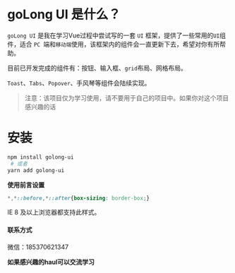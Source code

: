 # goLong UI 是什么？

`goLong UI` 是我在学习Vue过程中尝试写的一套 `UI` 框架，提供了一些常用的`UI`组件，适合 `PC `端和`移动端`使用，该框架内的组件会一直更新下去，希望对你有所帮助。

目前已开发完成的组件有：按钮、输入框、`grid`布局、网格布局。

`Toast`、`Tabs`、`Popover`、手风琴等组件会陆续实现。


> 
> 注意：该项目仅为学习使用，请不要用于自己的项目中。如果你对这个项目感兴趣的话
# 安装

~~~bash
npm install golong-ui
 # 或者
yarn add golong-ui
~~~
**使用前言设置**
~~~css
*,*::before,*::after{box-sizing: border-box;}
~~~
IE 8 及以上浏览器都支持此样式。

#### 联系方式
微信：185370621347

**如果感兴趣的haul可以交流学习**


